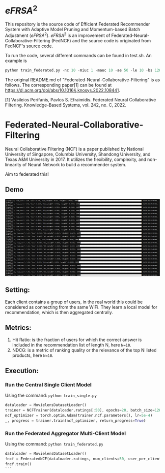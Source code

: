 # $eFRSA^{2}$

This repository is the source code of Efficient Federated Recommender System with Adaptive Model Pruning and Momentum-based Batch Adjustment ($eFRSA^{2}$). $eFRSA^{2}$ is an improvement of Federated-Neural-Collaborative-Filtering (FedNCF) and the source code is originated from FedNCF's source code.

To run the code, several different commands can be found in test.sh. An example is

```py
python train_federated.py -nc 10 -miuc 1 -mauc 10 -ae 50 -le 10 -bs 128 -pa adaptive -pt quantile -cr 0.1 -ba momentum -r1 0.1 -r2 0.1 -d 0 -ld 32 -sd 0 -sr 2 
```

The original README.md of "Federated-Neural-Collaborative-Filtering" is as follows. The corresponding paper[1] can be found at https://dl.acm.org/doi/abs/10.1016/j.knosys.2022.108441.

[1] Vasileios Perifanis, Pavlos S. Efraimidis. Federated Neural Collaborative Filtering. Knowledge-Based Systems, vol. 242, no. C, 2022.

# Federated-Neural-Collaborative-Filtering

Neural Collaborative Filtering (NCF) is a paper published by National University of Singapore, Columbia University, Shandong University, and Texas A&amp;M University in 2017. It utilizes the flexibility, complexity, and non-linearity of Neural Network to build a recommender system. 

Aim to federated this!

## Demo

![demo](/output.png)

## Setting:

Each client contains a group of users, in the real world this could be considered as connecting from the same WiFi. They learn a local model for recommendation, which is then aggregated centrally.

## Metrics:

1. Hit Ratio: is the fraction of users for which the correct answer is included in the recommendation list of length N, here `N=10`.
2. NDCG: is a metric of ranking quality or the relevance of the top N listed products, here `N=10`.

## Execution:

### Run the Central Single Client Model

Using the command: `python train_single.py`

```py
dataloader = MovielensDatasetLoader()
trainer = NCFTrainer(dataloader.ratings[:50], epochs=20, batch_size=128)
ncf_optimizer = torch.optim.Adam(trainer.ncf.parameters(), lr=5e-4)
_, progress = trainer.train(ncf_optimizer, return_progress=True)
```

### Run the Federated Aggregator Multi-Client Model

Using the command: `python train_federated.py`

```py
dataloader = MovielensDatasetLoader()
fncf = FederatedNCF(dataloader.ratings, num_clients=50, user_per_client_range=[1, 10], mode="ncf", aggregation_epochs=50, local_epochs=10, batch_size=128)
fncf.train()
``` 
